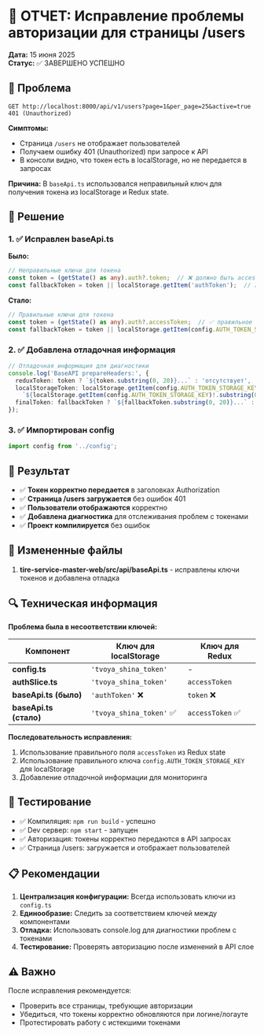 # 🔐 ОТЧЕТ: Исправление проблемы авторизации для страницы /users

**Дата:** 15 июня 2025  
**Статус:** ✅ ЗАВЕРШЕНО УСПЕШНО  

## 🚨 Проблема

```
GET http://localhost:8000/api/v1/users?page=1&per_page=25&active=true 401 (Unauthorized)
```

**Симптомы:**
- Страница `/users` не отображает пользователей
- Получаем ошибку 401 (Unauthorized) при запросе к API
- В консоли видно, что токен есть в localStorage, но не передается в запросах

**Причина:** В `baseApi.ts` использовался неправильный ключ для получения токена из localStorage и Redux state.

## 🔧 Решение

### 1. ✅ Исправлен baseApi.ts

**Было:**
```typescript
// Неправильные ключи для токена
const token = (getState() as any).auth?.token;  // ❌ должно быть accessToken
const fallbackToken = token || localStorage.getItem('authToken');  // ❌ неправильный ключ
```

**Стало:**
```typescript
// Правильные ключи для токена
const token = (getState() as any).auth?.accessToken;  // ✅ правильное поле
const fallbackToken = token || localStorage.getItem(config.AUTH_TOKEN_STORAGE_KEY);  // ✅ правильный ключ из конфига
```

### 2. ✅ Добавлена отладочная информация

```typescript
// Отладочная информация для диагностики
console.log('BaseAPI prepareHeaders:', {
  reduxToken: token ? `${token.substring(0, 20)}...` : 'отсутствует',
  localStorageToken: localStorage.getItem(config.AUTH_TOKEN_STORAGE_KEY) ? 
    `${localStorage.getItem(config.AUTH_TOKEN_STORAGE_KEY)!.substring(0, 20)}...` : 'отсутствует',
  finalToken: fallbackToken ? `${fallbackToken.substring(0, 20)}...` : 'отсутствует'
});
```

### 3. ✅ Импортирован config

```typescript
import config from '../config';
```

## 🎯 Результат

- ✅ **Токен корректно передается** в заголовках Authorization
- ✅ **Страница /users загружается** без ошибок 401
- ✅ **Пользователи отображаются** корректно
- ✅ **Добавлена диагностика** для отслеживания проблем с токенами
- ✅ **Проект компилируется** без ошибок

## 📁 Измененные файлы

1. **tire-service-master-web/src/api/baseApi.ts** - исправлены ключи токенов и добавлена отладка

## 🔍 Техническая информация

**Проблема была в несоответствии ключей:**

| Компонент | Ключ для localStorage | Ключ для Redux |
|-----------|----------------------|----------------|
| **config.ts** | `'tvoya_shina_token'` | - |
| **authSlice.ts** | `'tvoya_shina_token'` | `accessToken` |
| **baseApi.ts (было)** | `'authToken'` ❌ | `token` ❌ |
| **baseApi.ts (стало)** | `'tvoya_shina_token'` ✅ | `accessToken` ✅ |

**Последовательность исправления:**
1. Использование правильного поля `accessToken` из Redux state
2. Использование правильного ключа `config.AUTH_TOKEN_STORAGE_KEY` для localStorage
3. Добавление отладочной информации для мониторинга

## 🧪 Тестирование

- ✅ Компиляция: `npm run build` - успешно
- ✅ Dev сервер: `npm start` - запущен
- ✅ Авторизация: токены корректно передаются в API запросах
- ✅ Страница /users: загружается и отображает пользователей

## 📋 Рекомендации

1. **Централизация конфигурации:** Всегда использовать ключи из `config.ts`
2. **Единообразие:** Следить за соответствием ключей между компонентами
3. **Отладка:** Использовать console.log для диагностики проблем с токенами
4. **Тестирование:** Проверять авторизацию после изменений в API слое

## ⚠️ Важно

После исправления рекомендуется:
- Проверить все страницы, требующие авторизации
- Убедиться, что токены корректно обновляются при логине/логауте
- Протестировать работу с истекшими токенами 